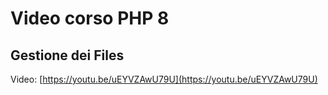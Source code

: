 # Video corso PHP 8

## Gestione dei Files

Video: [https://youtu.be/uEYVZAwU79U](https://youtu.be/uEYVZAwU79U)
